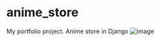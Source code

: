 # anime_store
My portfolio project. Anime store in Django
![image](https://user-images.githubusercontent.com/77948380/139658682-7bb4ab50-fda7-4e0a-a65b-ad28dfdb6196.png)

